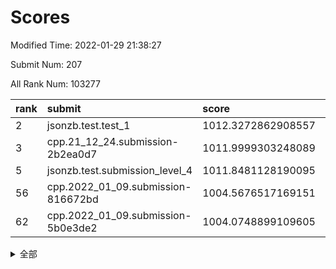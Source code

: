 # Scores

Modified Time: 2022-01-29 21:38:27

Submit Num: 207

All Rank Num: 103277

| rank |               submit               |       score        |       sigma        | pk_num |
| :--- | :--------------------------------- | :----------------- | :----------------- | :----- |
| 2    | jsonzb.test.test_1                 | 1012.3272862908557 | 0.8037949012090145 | 1990   |
| 3    | cpp.21_12_24.submission-2b2ea0d7   | 1011.9999303248089 | 0.7940129515286238 | 1990   |
| 5    | jsonzb.test.submission_level_4     | 1011.8481128190095 | 0.7932128488716818 | 1994   |
| 56   | cpp.2022_01_09.submission-816672bd | 1004.5676517169151 | 0.7265690251079885 | 1996   |
| 62   | cpp.2022_01_09.submission-5b0e3de2 | 1004.0748899109605 | 0.7068439559518004 | 1999   |


<details>
<summary>全部</summary>

| rank |                 submit                 |       score        |       sigma        | pk_num |
| :--- | :------------------------------------- | :----------------- | :----------------- | :----- |
| 1    | gobigger.level_3.submission_level_3_49 | 1012.3488230213634 | 0.7798173354831386 | 1994   |
| 2    | jsonzb.test.test_1                     | 1012.3272862908557 | 0.8037949012090145 | 1990   |
| 3    | cpp.21_12_24.submission-2b2ea0d7       | 1011.9999303248089 | 0.7940129515286238 | 1990   |
| 4    | gobigger.level_3.submission_level_3_0  | 1011.8777181615762 | 0.7924367110886339 | 1993   |
| 5    | jsonzb.test.submission_level_4         | 1011.8481128190095 | 0.7932128488716818 | 1994   |
| 6    | gobigger.level_3.submission_level_3_41 | 1011.6482350265732 | 0.7674139341200191 | 1993   |
| 7    | gobigger.level_3.submission_level_3_24 | 1011.6232763147166 | 0.8003228594469132 | 1993   |
| 8    | gobigger.level_3.submission_level_3_46 | 1011.1657235202908 | 0.7908808842740899 | 2000   |
| 9    | gobigger.level_3.submission_level_3_8  | 1011.1536291225719 | 0.7854432337847999 | 1990   |
| 10   | gobigger.level_3.submission_level_3_43 | 1011.0755431518402 | 0.7468001139014893 | 1998   |
| 11   | gobigger.level_3.submission_level_3_18 | 1011.0149621140216 | 0.7571429123413556 | 2000   |
| 12   | gobigger.level_3.submission_level_3_35 | 1010.905151034553  | 0.7670996589438479 | 1998   |
| 13   | gobigger.level_3.submission_level_3_9  | 1010.8841629679343 | 0.7733500194236065 | 1999   |
| 14   | gobigger.level_3.submission_level_3_42 | 1010.8417428392606 | 0.7659036540235664 | 1997   |
| 15   | gobigger.level_3.submission_level_3_22 | 1010.8239523616024 | 0.7652024468407858 | 1996   |
| 16   | gobigger.level_3.submission_level_3_23 | 1010.5593438269153 | 0.7598787965616155 | 1997   |
| 17   | gobigger.level_3.submission_level_3_7  | 1010.5574252917954 | 0.7702529423290692 | 1995   |
| 18   | gobigger.level_3.submission_level_3_13 | 1010.5545480576683 | 0.7676870971132291 | 1995   |
| 19   | gobigger.level_3.submission_level_3_37 | 1010.53309380305   | 0.776897138530334  | 1994   |
| 20   | gobigger.level_3.submission_level_3_10 | 1010.477275311304  | 0.7632512743218797 | 1998   |
| 21   | gobigger.level_3.submission_level_3_40 | 1010.3189858969381 | 0.7596751097741702 | 1998   |
| 22   | gobigger.level_3.submission_level_3_27 | 1010.2179099132809 | 0.7495033043079516 | 1988   |
| 23   | gobigger.level_3.submission_level_3_45 | 1010.2069698056582 | 0.7458797839414396 | 1997   |
| 24   | gobigger.level_3.submission_level_3_34 | 1010.2013760294269 | 0.7553954390391113 | 1993   |
| 25   | gobigger.level_3.submission_level_3_39 | 1010.1954337784897 | 0.7692645810071809 | 1997   |
| 26   | gobigger.level_3.submission_level_3_26 | 1010.1777109596201 | 0.7721572034054407 | 1994   |
| 27   | gobigger.level_3.submission_level_3_29 | 1010.1707993003579 | 0.7711862190852407 | 1996   |
| 28   | gobigger.level_3.submission_level_3_4  | 1010.1642351669857 | 0.774005002459854  | 1999   |
| 29   | gobigger.level_3.submission_level_3_2  | 1010.116668078444  | 0.7361213336715596 | 1997   |
| 30   | gobigger.level_3.submission_level_3_12 | 1010.0501087860508 | 0.7653315711318169 | 1997   |
| 31   | gobigger.level_3.submission_level_3_1  | 1010.0216272749025 | 0.7644312659109956 | 1999   |
| 32   | gobigger.level_3.submission_level_3_38 | 1009.8729802283788 | 0.7332544282466905 | 1992   |
| 33   | gobigger.level_3.submission_level_3_5  | 1009.8427402747541 | 0.7692841561270576 | 1994   |
| 34   | gobigger.level_3.submission_level_3_3  | 1009.8203567932133 | 0.7751041011669101 | 1991   |
| 35   | gobigger.level_3.submission_level_3_32 | 1009.8038277038601 | 0.7443180285004811 | 1994   |
| 36   | gobigger.level_3.submission_level_3_48 | 1009.7552361661001 | 0.7539416862383423 | 1999   |
| 37   | gobigger.level_3.submission_level_3_21 | 1009.7172203778224 | 0.7503123180870038 | 1997   |
| 38   | gobigger.level_3.submission_level_3_30 | 1009.557798715815  | 0.7486163965280349 | 1990   |
| 39   | gobigger.level_3.submission_level_3_16 | 1009.5312848237196 | 0.7281606725642548 | 1997   |
| 40   | gobigger.level_3.submission_level_3_31 | 1009.4817511029321 | 0.7521527460024289 | 1995   |
| 41   | gobigger.level_3.submission_level_3_44 | 1009.3547781705424 | 0.7326841228003361 | 1997   |
| 42   | gobigger.level_3.submission_level_3_14 | 1009.3427232552198 | 0.7703777222071602 | 1999   |
| 43   | gobigger.level_3.submission_level_3_6  | 1009.2785218506222 | 0.7488159999430701 | 1995   |
| 44   | gobigger.level_3.submission_level_3_28 | 1009.2546153522134 | 0.7554823477963036 | 2002   |
| 45   | gobigger.level_3.submission_level_3_36 | 1009.1570903795906 | 0.7333914342884795 | 1994   |
| 46   | gobigger.level_3.submission_level_3_20 | 1009.1172478657897 | 0.7574601019925489 | 1999   |
| 47   | gobigger.level_3.submission_level_3_19 | 1009.0875442594871 | 0.7486551344834914 | 1999   |
| 48   | gobigger.level_3.submission_level_3_25 | 1009.0830201741759 | 0.7675280759386922 | 1992   |
| 49   | gobigger.level_3.submission_level_3_11 | 1008.8159088692784 | 0.7414969443811192 | 1995   |
| 50   | gobigger.level_3.submission_level_3_33 | 1008.7043320638227 | 0.7482396009809708 | 1997   |
| 51   | gobigger.level_3.submission_level_3_15 | 1008.6422516471345 | 0.7404679419632896 | 1996   |
| 52   | gobigger.level_3.submission_level_3_47 | 1008.5472835431729 | 0.7781020411725965 | 2001   |
| 53   | gobigger.level_3.submission_level_3_17 | 1007.3968688517012 | 0.7439131237810456 | 1996   |
| 54   | gobigger.level_1.submission_level_1_15 | 1005.1272779631669 | 0.7112886749672779 | 1993   |
| 55   | gobigger.level_1.submission_level_1_21 | 1004.8988234882509 | 0.7281287059984063 | 1996   |
| 56   | cpp.2022_01_09.submission-816672bd     | 1004.5676517169151 | 0.7265690251079885 | 1996   |
| 57   | gobigger.level_1.submission_level_1_25 | 1004.5636185042794 | 0.7224919993403028 | 1991   |
| 58   | gobigger.level_1.submission_level_1_48 | 1004.432003290388  | 0.7198087207884051 | 1992   |
| 59   | gobigger.level_1.submission_level_1_44 | 1004.4060772068675 | 0.7301571560125741 | 1996   |
| 60   | gobigger.level_1.submission_level_1_6  | 1004.3401178768258 | 0.7154907842343777 | 1996   |
| 61   | gobigger.level_1.submission_level_1_20 | 1004.1063057503833 | 0.7240369633272612 | 1994   |
| 62   | cpp.2022_01_09.submission-5b0e3de2     | 1004.0748899109605 | 0.7068439559518004 | 1999   |
| 63   | gobigger.level_1.submission_level_1_33 | 1004.0467776227664 | 0.7325008135508901 | 1992   |
| 64   | gobigger.level_1.submission_level_1_5  | 1003.963229508924  | 0.7314365582017746 | 1996   |
| 65   | gobigger.level_1.submission_level_1_19 | 1003.9308930215169 | 0.7203453430911694 | 1993   |
| 66   | gobigger.level_1.submission_level_1_27 | 1003.9252262078364 | 0.736786225904096  | 1995   |
| 67   | gobigger.level_1.submission_level_1_42 | 1003.9010864198181 | 0.7171922780418815 | 1998   |
| 68   | gobigger.level_1.submission_level_1_49 | 1003.7605765901005 | 0.7299667830436065 | 1994   |
| 69   | gobigger.level_1.submission_level_1_23 | 1003.7563761820888 | 0.702441930463099  | 1991   |
| 70   | gobigger.level_1.submission_level_1_40 | 1003.6700160684712 | 0.7081133240015414 | 1996   |
| 71   | gobigger.level_1.submission_level_1_9  | 1003.6416540830623 | 0.7254724916942786 | 2003   |
| 72   | gobigger.level_1.submission_level_1_29 | 1003.551130722839  | 0.7115788655409702 | 1997   |
| 73   | gobigger.level_1.submission_level_1_46 | 1003.4173258277931 | 0.7175638512820927 | 1993   |
| 74   | gobigger.level_1.submission_level_1_35 | 1003.4052770638375 | 0.7198094065911682 | 1997   |
| 75   | gobigger.level_1.submission_level_1_11 | 1003.4024319335365 | 0.7021767562154897 | 1995   |
| 76   | gobigger.level_1.submission_level_1_4  | 1003.2655133878746 | 0.7143929491680953 | 1997   |
| 77   | gobigger.level_1.submission_level_1_28 | 1003.2508663100709 | 0.7237224690132076 | 1999   |
| 78   | gobigger.level_1.submission_level_1_1  | 1003.1415951535938 | 0.7113976465622026 | 1998   |
| 79   | gobigger.level_1.submission_level_1_14 | 1003.1323563902412 | 0.7130328018409166 | 1996   |
| 80   | gobigger.level_1.submission_level_1_12 | 1003.1256766020228 | 0.734634331642683  | 1993   |
| 81   | gobigger.level_1.submission_level_1_2  | 1003.093907945697  | 0.7190955709724974 | 1996   |
| 82   | gobigger.level_1.submission_level_1_37 | 1003.0295301538272 | 0.7224447054389098 | 1997   |
| 83   | gobigger.level_1.submission_level_1_24 | 1002.996871757126  | 0.7051038037341528 | 1999   |
| 84   | gobigger.level_1.submission_level_1_36 | 1002.835449431686  | 0.7146669274792489 | 1993   |
| 85   | gobigger.level_1.submission_level_1_41 | 1002.8317286163788 | 0.7102237811676223 | 1996   |
| 86   | gobigger.level_1.submission_level_1_38 | 1002.8291203054056 | 0.7174517773583543 | 1997   |
| 87   | gobigger.level_1.submission_level_1_32 | 1002.8074409317977 | 0.7107713027501981 | 1991   |
| 88   | gobigger.level_1.submission_level_1_30 | 1002.775202944781  | 0.7185886969082451 | 1998   |
| 89   | gobigger.level_1.submission_level_1_0  | 1002.7607046016469 | 0.7096974811381114 | 1992   |
| 90   | gobigger.level_1.submission_level_1_22 | 1002.7244044641075 | 0.7090294737609923 | 1994   |
| 91   | gobigger.level_1.submission_level_1_26 | 1002.6724021553929 | 0.7174874831848148 | 1992   |
| 92   | gobigger.level_1.submission_level_1_43 | 1002.6035352536128 | 0.7083576571264055 | 1996   |
| 93   | gobigger.level_1.submission_level_1_34 | 1002.5997174584772 | 0.7129757391010313 | 1988   |
| 94   | gobigger.level_1.submission_level_1_17 | 1002.5607470863268 | 0.7203347632673051 | 1990   |
| 95   | gobigger.level_1.submission_level_1_13 | 1002.534887697645  | 0.7055134702108891 | 1992   |
| 96   | gobigger.level_1.submission_level_1_47 | 1002.51658349245   | 0.7053732168328759 | 1996   |
| 97   | gobigger.level_1.submission_level_1_45 | 1002.5116988044211 | 0.7127515120117945 | 1989   |
| 98   | gobigger.level_1.submission_level_1_16 | 1002.3739892157762 | 0.7180808193655122 | 2003   |
| 99   | gobigger.level_1.submission_level_1_7  | 1002.3686843827343 | 0.7151577534125046 | 1992   |
| 100  | gobigger.level_1.submission_level_1_18 | 1002.287373469519  | 0.7302769188479264 | 1995   |
| 101  | gobigger.level_1.submission_level_1_8  | 1002.1518101623028 | 0.7082797857952873 | 1994   |
| 102  | gobigger.level_1.submission_level_1_39 | 1001.9840367129481 | 0.7173870064362086 | 1999   |
| 103  | gobigger.level_1.submission_level_1_3  | 1001.9021836478979 | 0.7082743245214475 | 1998   |
| 104  | gobigger.level_1.submission_level_1_10 | 1001.7219170483057 | 0.7169423119646473 | 1996   |
| 105  | gobigger.level_1.submission_level_1_31 | 1000.2583945816461 | 0.7235433868367318 | 1995   |
| 106  | gobigger.random.submission_random_49   | 997.7955688566989  | 0.710286792788095  | 2000   |
| 107  | gobigger.random.submission_random_19   | 997.3930680831     | 0.7105970693884271 | 1994   |
| 108  | gobigger.random.submission_random_15   | 997.3549468640371  | 0.6996422237648726 | 2000   |
| 109  | gobigger.random.submission_random_34   | 997.0584753128443  | 0.7111996598303352 | 1992   |
| 110  | gobigger.random.submission_random_44   | 997.0477984079646  | 0.7107950605494577 | 1999   |
| 111  | gobigger.random.submission_random_29   | 997.0243821867355  | 0.7100054718436002 | 1997   |
| 112  | gobigger.random.submission_random_33   | 996.7125184442656  | 0.7061739412000979 | 1999   |
| 113  | gobigger.random.submission_random_38   | 996.5335843808336  | 0.7157400346841369 | 1994   |
| 114  | gobigger.random.submission_random_36   | 996.5204363747806  | 0.6994669981582076 | 1998   |
| 115  | gobigger.random.submission_random_35   | 996.4829888878455  | 0.717021594188839  | 2001   |
| 116  | gobigger.random.submission_random_31   | 996.4441989809632  | 0.706733418936621  | 1998   |
| 117  | gobigger.random.submission_random_39   | 996.3453123896965  | 0.7092340583031257 | 1993   |
| 118  | gobigger.random.submission_random_10   | 996.3292894468128  | 0.7084537028529097 | 2000   |
| 119  | gobigger.random.submission_random_3    | 996.3274008770077  | 0.6981786740122111 | 1996   |
| 120  | gobigger.random.submission_random_0    | 996.1294926408143  | 0.7208319790558517 | 1994   |
| 121  | gobigger.random.submission_random_47   | 996.1203296874426  | 0.7048896955655108 | 1996   |
| 122  | gobigger.random.submission_random_43   | 996.1078288203188  | 0.7071772887311266 | 1991   |
| 123  | gobigger.random.submission_random_30   | 996.089114586459   | 0.7094140200591555 | 1997   |
| 124  | gobigger.random.submission_random_23   | 996.0375765351729  | 0.7112959246590084 | 2003   |
| 125  | gobigger.random.submission_random_28   | 995.924222089399   | 0.6998715864562611 | 1997   |
| 126  | gobigger.random.submission_random_4    | 995.8911303795829  | 0.7098267352045683 | 1994   |
| 127  | gobigger.random.submission_random_22   | 995.8892491392619  | 0.7092575619419923 | 1996   |
| 128  | gobigger.random.submission_random_18   | 995.8261780962789  | 0.700109267904821  | 1993   |
| 129  | gobigger.random.submission_random_7    | 995.8161955938594  | 0.709950506347865  | 1997   |
| 130  | gobigger.random.submission_random_37   | 995.7972981851462  | 0.6975337674720065 | 1999   |
| 131  | gobigger.random.submission_random_16   | 995.7377170380018  | 0.7038860672202932 | 1996   |
| 132  | gobigger.random.submission_random_11   | 995.7345754241685  | 0.7192934042076735 | 1995   |
| 133  | gobigger.random.submission_random_45   | 995.6952488226676  | 0.7070382261495487 | 2001   |
| 134  | gobigger.random.submission_random_27   | 995.664388858692   | 0.7013968373865441 | 1995   |
| 135  | gobigger.random.submission_random_40   | 995.6615229268494  | 0.7031217406752781 | 1994   |
| 136  | gobigger.random.submission_random_24   | 995.6108152858465  | 0.7021886103761233 | 1995   |
| 137  | gobigger.random.submission_random_20   | 995.5977668521249  | 0.7161128194065121 | 1998   |
| 138  | gobigger.random.submission_random_6    | 995.5960283068217  | 0.7168987975154714 | 1990   |
| 139  | gobigger.random.submission_random_21   | 995.5291759610986  | 0.7042122342330568 | 1995   |
| 140  | gobigger.random.submission_random_9    | 995.5216275609558  | 0.7097246201333778 | 2000   |
| 141  | gobigger.random.submission_random_2    | 995.5032545989694  | 0.700998215111843  | 1996   |
| 142  | gobigger.random.submission_random_1    | 995.4722852412459  | 0.7242652712838459 | 1996   |
| 143  | gobigger.random.submission_random_14   | 995.4660844078115  | 0.7175118394227041 | 1995   |
| 144  | gobigger.random.submission_random_48   | 995.4600518624976  | 0.7193976428164722 | 1997   |
| 145  | gobigger.random.submission_random_25   | 995.450306843182   | 0.7072175770626814 | 1994   |
| 146  | gobigger.random.submission_random_17   | 995.4477143520558  | 0.7151281537707896 | 1994   |
| 147  | gobigger.random.submission_random_13   | 995.4397247322362  | 0.7406352428061058 | 1992   |
| 148  | gobigger.random.submission_random_32   | 995.3189588747789  | 0.7203938214090813 | 1999   |
| 149  | gobigger.random.submission_random_46   | 995.3082791601968  | 0.6947394277288074 | 1990   |
| 150  | gobigger.random.submission_random_5    | 995.3011163983938  | 0.7165535489968953 | 1997   |
| 151  | gobigger.random.submission_random_26   | 995.2932653685833  | 0.7076149254714195 | 1993   |
| 152  | gobigger.random.submission_random_41   | 995.2751893929131  | 0.7319662368591897 | 1994   |
| 153  | gobigger.random.submission_random_12   | 995.2527798174326  | 0.7259862363073203 | 1997   |
| 154  | gobigger.random.submission_random_8    | 994.7800068943993  | 0.7170084793435841 | 1997   |
| 155  | gobigger.random.submission_random_42   | 994.7316492634778  | 0.7116252350725569 | 1994   |
| 156  | gobigger.level_2.submission_level_2_9  | 993.6750274761794  | 0.7154892792395596 | 1991   |
| 157  | gobigger.level_2.submission_level_2_40 | 993.6738809263602  | 0.7402313251000161 | 1997   |
| 158  | gobigger.level_2.submission_level_2_19 | 993.4876097033815  | 0.7323991588833939 | 1996   |
| 159  | gobigger.level_2.submission_level_2_36 | 993.1991973726408  | 0.738796735048374  | 1996   |
| 160  | gobigger.level_2.submission_level_2_12 | 993.1804637898327  | 0.7303216654879603 | 1995   |
| 161  | gobigger.level_2.submission_level_2_11 | 993.1338731336263  | 0.7290845370644043 | 1992   |
| 162  | gobigger.level_2.submission_level_2_29 | 993.110382418915   | 0.7435628991525993 | 1998   |
| 163  | gobigger.level_2.submission_level_2_0  | 993.0590602091582  | 0.7391926966623249 | 1997   |
| 164  | gobigger.level_2.submission_level_2_15 | 993.017679381879   | 0.7286061355488405 | 1993   |
| 165  | gobigger.level_2.submission_level_2_42 | 992.976946880114   | 0.7295153988232829 | 2003   |
| 166  | gobigger.level_2.submission_level_2_25 | 992.8568028023768  | 0.7326397213981807 | 1993   |
| 167  | gobigger.level_2.submission_level_2_10 | 992.7904738241253  | 0.7363230482084019 | 1993   |
| 168  | gobigger.level_2.submission_level_2_37 | 992.7783493859318  | 0.7271163945117403 | 1998   |
| 169  | gobigger.level_2.submission_level_2_46 | 992.7728948314714  | 0.7379125713843822 | 1996   |
| 170  | gobigger.level_2.submission_level_2_13 | 992.6346491131205  | 0.7290410470009872 | 2001   |
| 171  | gobigger.level_2.submission_level_2_47 | 992.5845034513519  | 0.7349412535471133 | 1995   |
| 172  | gobigger.level_2.submission_level_2_27 | 992.5619065264201  | 0.7538992530630242 | 1996   |
| 173  | gobigger.level_2.submission_level_2_4  | 992.4319269373011  | 0.7433947514238967 | 1997   |
| 174  | gobigger.level_2.submission_level_2_17 | 992.4121690482441  | 0.722052583547358  | 1999   |
| 175  | gobigger.level_2.submission_level_2_8  | 992.337968705057   | 0.7521433822655376 | 1990   |
| 176  | gobigger.level_2.submission_level_2_23 | 992.1951066096693  | 0.7412156059172489 | 1999   |
| 177  | gobigger.level_2.submission_level_2_39 | 992.0902633182493  | 0.7577391359965545 | 2002   |
| 178  | gobigger.level_2.submission_level_2_24 | 992.0750661437435  | 0.7493921463269663 | 1994   |
| 179  | gobigger.level_2.submission_level_2_41 | 991.9805661329837  | 0.7464083587202642 | 1995   |
| 180  | gobigger.level_2.submission_level_2_30 | 991.9683442621255  | 0.7266918366915875 | 1999   |
| 181  | gobigger.level_2.submission_level_2_18 | 991.939198310467   | 0.7477203288670404 | 1987   |
| 182  | gobigger.level_2.submission_level_2_49 | 991.9056961588465  | 0.7516150494549403 | 1995   |
| 183  | gobigger.level_2.submission_level_2_2  | 991.9039386376531  | 0.7562093783418005 | 2002   |
| 184  | gobigger.level_2.submission_level_2_5  | 991.8687200801193  | 0.7347935052628409 | 1997   |
| 185  | gobigger.level_2.submission_level_2_38 | 991.6742201525536  | 0.7460377873720369 | 1994   |
| 186  | gobigger.level_2.submission_level_2_14 | 991.6255239607832  | 0.7624920967894501 | 1999   |
| 187  | gobigger.level_2.submission_level_2_31 | 991.5842501562937  | 0.7523085705705505 | 1994   |
| 188  | gobigger.level_2.submission_level_2_43 | 991.4973517559282  | 0.76099420611063   | 1995   |
| 189  | gobigger.level_2.submission_level_2_22 | 991.4967957646767  | 0.7586843714012568 | 1996   |
| 190  | gobigger.level_2.submission_level_2_3  | 991.3787776523371  | 0.757227370481481  | 1996   |
| 191  | gobigger.level_2.submission_level_2_20 | 991.3317808247714  | 0.7422638700672104 | 1991   |
| 192  | gobigger.level_2.submission_level_2_33 | 991.2914621862633  | 0.752508284106817  | 2002   |
| 193  | gobigger.level_2.submission_level_2_48 | 991.2755031386354  | 0.7528897052323283 | 1990   |
| 194  | gobigger.level_2.submission_level_2_21 | 991.1897384234043  | 0.75076242179344   | 1998   |
| 195  | gobigger.level_2.submission_level_2_44 | 991.1778008400406  | 0.7595283687994473 | 1994   |
| 196  | gobigger.level_2.submission_level_2_6  | 991.1398451164764  | 0.7841909164571725 | 1999   |
| 197  | gobigger.level_2.submission_level_2_32 | 991.1377003812245  | 0.7569624124497732 | 1990   |
| 198  | gobigger.level_2.submission_level_2_1  | 991.1102486566531  | 0.7337167532727197 | 1998   |
| 199  | gobigger.level_2.submission_level_2_16 | 991.0699429886969  | 0.738974296851246  | 1995   |
| 200  | gobigger.level_2.submission_level_2_26 | 991.0214628202145  | 0.7386313924717902 | 1999   |
| 201  | gobigger.level_2.submission_level_2_45 | 990.8433330377094  | 0.7413324858988025 | 2001   |
| 202  | gobigger.level_2.submission_level_2_34 | 990.8162349385595  | 0.7789908715658157 | 2000   |
| 203  | gobigger.level_2.submission_level_2_7  | 990.5319598636804  | 0.7559738346723786 | 1999   |
| 204  | gobigger.level_2.submission_level_2_35 | 990.1805040697459  | 0.7584632513285346 | 1995   |
| 205  | gobigger.level_2.submission_level_2_28 | 990.0595490714082  | 0.7643175419486998 | 1994   |
| 206  | gobigger.none.submission_none_1        | 976.4478874157019  | 1.3677344554457025 | 1996   |
| 207  | gobigger.none.submission_none_0        | 975.8723050239101  | 1.5382039838590809 | 1994   |

</details>